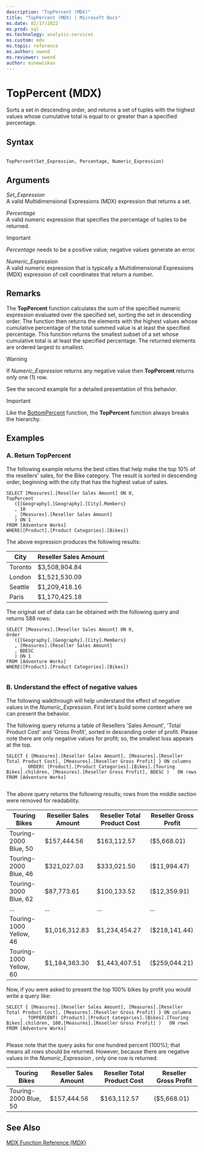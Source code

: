 ```yaml
---
description: "TopPercent (MDX)"
title: "TopPercent (MDX) | Microsoft Docs"
ms.date: 02/17/2022
ms.prod: sql
ms.technology: analysis-services
ms.custom: mdx
ms.topic: reference
ms.author: owend
ms.reviewer: owend
author: minewiskan
---
```

# TopPercent (MDX)


  Sorts a set in descending order, and returns a set of tuples with the highest values whose cumulative total is equal to or greater than a specified percentage.  
  
## Syntax  
  
```  
  
TopPercent(Set_Expression, Percentage, Numeric_Expression)   
```  
  
## Arguments  
 *Set_Expression*  
 A valid Multidimensional Expressions (MDX) expression that returns a set.  
  
 *Percentage*  
 A valid numeric expression that specifies the percentage of tuples to be returned.  
  
> [!IMPORTANT]  
>  *Percentage*  needs to be a positive value; negative values generate an error.  
  
 *Numeric_Expression*  
 A valid numeric expression that is typically a Multidimensional Expressions (MDX) expression of cell coordinates that return a number.  
  
## Remarks  
 The **TopPercent** function calculates the sum of the specified numeric expression evaluated over the specified set, sorting the set in descending order. The function then returns the elements with the highest values whose cumulative percentage of the total summed value is at least the specified percentage. This function returns the smallest subset of a set whose cumulative total is at least the specified percentage. The returned elements are ordered largest to smallest.  
  
> [!WARNING]  
>  If *Numeric_Expression*  returns any negative value then **TopPercent** returns only one (1) row.  
>   
>  See the second example for a detailed presentation of this behavior.  
  
> [!IMPORTANT]  
>  Like the [BottomPercent](../mdx/bottompercent-mdx.md) function, the **TopPercent** function always breaks the hierarchy.  
  
## Examples  

### A. Return TopPercent

 The following example returns the best cities that help make the top 10% of the resellers' sales, for the Bike category. The result is sorted in descending order, beginning with the city that has the highest value of sales.  
  
```  
SELECT [Measures].[Reseller Sales Amount] ON 0,  
TopPercent  
   ({[Geography].[Geography].[City].Members}  
   , 10  
   , [Measures].[Reseller Sales Amount]  
   ) ON 1  
FROM [Adventure Works]  
WHERE([Product].[Product Categories].[Bikes])  
```  
  
 The above expression produces the following results:  
  
|City|Reseller Sales Amount|  
|-|---------------------------|  
|Toronto|$3,508,904.84|  
|London|$1,521,530.09|  
|Seattle|$1,209,418.16|  
|Paris|$1,170,425.18|  
  
 The original set of data can be obtained with the following query and returns 588 rows:  
  
```  
SELECT [Measures].[Reseller Sales Amount] ON 0,  
Order  
   ({[Geography].[Geography].[City].Members}  
   , [Measures].[Reseller Sales Amount]  
   , BDESC  
   ) ON 1  
FROM [Adventure Works]  
WHERE([Product].[Product Categories].[Bikes])  
  
```  
  
### B. Understand the effect of negative values

 The following walkthrough will help understand the effect of negative values in the *Numeric_Expression*. First let's build some context where we can present the behavior.  
  
 The following query returns a table of Resellers 'Sales Amount', 'Total Product Cost' and 'Gross Profit', sorted in descending order of profit. Please note there are only negative values for profit; so, the smallest loss appears at the top.  
  
```  
SELECT { [Measures].[Reseller Sales Amount], [Measures].[Reseller Total Product Cost], [Measures].[Reseller Gross Profit] } ON columns  
     ,  ORDER( [Product].[Product Categories].[Bikes].[Touring Bikes].children, [Measures].[Reseller Gross Profit], BDESC )   ON rows  
FROM [Adventure Works]  
  
```  
  
 The above query returns the following results; rows from the middle section were removed for readability.  
  
|Touring Bikes|Reseller Sales Amount|Reseller Total Product Cost|Reseller Gross Profit|  
|-|---------------------------|---------------------------------|---------------------------|  
|Touring-2000 Blue, 50|$157,444.56|$163,112.57|($5,668.01)|  
|Touring-2000 Blue, 46|$321,027.03|$333,021.50|($11,994.47)|  
|Touring-3000 Blue, 62|$87,773.61|$100,133.52|($12,359.91)|  
|...|...|...|...|  
|Touring-1000 Yellow, 46|$1,016,312.83|$1,234,454.27|($218,141.44)|  
|Touring-1000 Yellow, 60|$1,184,363.30|$1,443,407.51|($259,044.21)|  
  
 Now, if you were asked to present the top 100% bikes by profit you would write a query like:  
  
```  
SELECT { [Measures].[Reseller Sales Amount], [Measures].[Reseller Total Product Cost], [Measures].[Reseller Gross Profit] } ON columns  
     ,  TOPPERCENT( [Product].[Product Categories].[Bikes].[Touring Bikes].children, 100,[Measures].[Reseller Gross Profit] )   ON rows  
FROM [Adventure Works]  
  
```  
  
 Please note that the query asks for one hundred percent (100%); that means all rows should be returned. However, because there are negative values in the *Numeric_Expression* , only one row is returned.  
  
|Touring Bikes|Reseller Sales Amount|Reseller Total Product Cost|Reseller Gross Profit|  
|-|---------------------------|---------------------------------|---------------------------|  
|Touring-2000 Blue, 50|$157,444.56|$163,112.57|($5,668.01)|  
  
## See Also  
 [MDX Function Reference &#40;MDX&#41;](../mdx/mdx-function-reference-mdx.md)  
  
  
